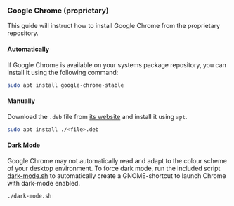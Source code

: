 ### Google Chrome (proprietary)

This guide will instruct how to install Google Chrome from the proprietary repository.

#### **Automatically**

If Google Chrome is available on your systems package repository, you can install it using the following command:

```bash
sudo apt install google-chrome-stable
```

#### **Manually**

Download the `.deb` file from [its website](https://www.google.com/chrome/) and install it using `apt`.

```bash
sudo apt install ./<file>.deb
```

#### **Dark Mode**

Google Chrome may not automatically read and adapt to the colour scheme of your desktop environment. To force dark mode, run the included script [dark-mode.sh](dark-mode.sh) to automatically create a GNOME-shortcut to launch Chrome with dark-mode enabled.

```bash
./dark-mode.sh
```
